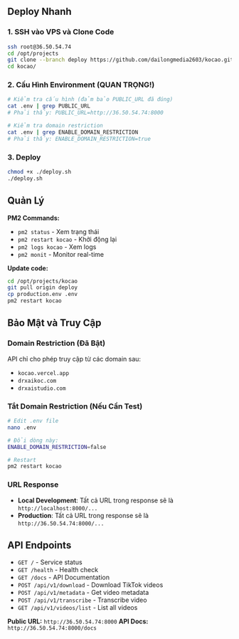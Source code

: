 ## Deploy Nhanh

### 1. SSH vào VPS và Clone Code
```bash
ssh root@36.50.54.74
cd /opt/projects
git clone --branch deploy https://github.com/dailongmedia2603/kocao.git
cd kocao/
```

### 2. Cấu Hình Environment (QUAN TRỌNG!)
```bash
# Kiểm tra cấu hình (đảm bảo PUBLIC_URL đã đúng)
cat .env | grep PUBLIC_URL
# Phải thấy: PUBLIC_URL=http://36.50.54.74:8000

# Kiểm tra domain restriction
cat .env | grep ENABLE_DOMAIN_RESTRICTION
# Phải thấy: ENABLE_DOMAIN_RESTRICTION=true
```

### 3. Deploy
```bash
chmod +x ./deploy.sh
./deploy.sh
```

## Quản Lý

**PM2 Commands:**
- `pm2 status` - Xem trạng thái
- `pm2 restart kocao` - Khởi động lại
- `pm2 logs kocao` - Xem logs
- `pm2 monit` - Monitor real-time

**Update code:**
```bash
cd /opt/projects/kocao
git pull origin deploy
cp production.env .env
pm2 restart kocao
```

## Bảo Mật và Truy Cập

### Domain Restriction (Đã Bật)
API chỉ cho phép truy cập từ các domain sau:
- `kocao.vercel.app`
- `drxaikoc.com`
- `drxaistudio.com`

### Tắt Domain Restriction (Nếu Cần Test)
```bash
# Edit .env file
nano .env

# Đổi dòng này:
ENABLE_DOMAIN_RESTRICTION=false

# Restart
pm2 restart kocao
```

### URL Response
- **Local Development**: Tất cả URL trong response sẽ là `http://localhost:8000/...`
- **Production**: Tất cả URL trong response sẽ là `http://36.50.54.74:8000/...`

## API Endpoints
- `GET /` - Service status
- `GET /health` - Health check
- `GET /docs` - API Documentation
- `POST /api/v1/download` - Download TikTok videos
- `POST /api/v1/metadata` - Get video metadata
- `POST /api/v1/transcribe` - Transcribe video
- `GET /api/v1/videos/list` - List all videos

**Public URL:** `http://36.50.54.74:8000`
**API Docs:** `http://36.50.54.74:8000/docs`